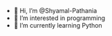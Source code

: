 - 👋 Hi, I’m @Shyamal-Pathania
- 👀 I’m interested in programming
- 🌱 I’m currently learning Python

<!---
Shyamal-Pathania/Shyamal-Pathania is a ✨ special ✨ repository because its `README.md` (this file) appears on your GitHub profile.
You can click the Preview link to take a look at your changes.
--->
